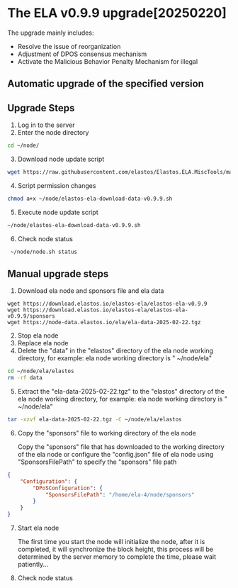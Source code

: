 # The ELA v0.9.9 upgrade[20250220]

The upgrade mainly includes:

- Resolve the issue of  reorganization
- Adjustment of DPOS consensus mechanism
- Activate the Malicious Behavior Penalty Mechanism for illegal
   
## Automatic upgrade of the specified version
## Upgrade Steps
1. Log in to the server
2. Enter the node directory

```bash
cd ~/node/
```

3. Download node update script

```bash
wget https://raw.githubusercontent.com/elastos/Elastos.ELA.MiscTools/master/upgrade/ela/elastos-ela-download-data-v0.9.9.sh
```

4. Script permission changes

```bash
chmod a+x ~/node/elastos-ela-download-data-v0.9.9.sh
```

5. Execute node update script

```bash
~/node/elastos-ela-download-data-v0.9.9.sh
```

6. Check node status

```bash
 ~/node/node.sh status
```

## Manual upgrade steps

1. Download ela node and sponsors file and ela data

```
wget https://download.elastos.io/elastos-ela/elastos-ela-v0.9.9
wget https://download.elastos.io/elastos-ela/elastos-ela-v0.9.9/sponsors
wget https://node-data.elastos.io/ela/ela-data-2025-02-22.tgz

```

2. Stop ela node
3. Replace ela node
4. Delete the "data" in the "elastos" directory of the ela node working directory, for example: ela node working directory is " ~/node/ela"

```bash
cd ~/node/ela/elastos
rm -rf data
```
5. Extract the "ela-data-2025-02-22.tgz" to the "elastos" directory of the ela node working directory, for example: ela node working directory is " ~/node/ela"
```bash
tar -xzvf ela-data-2025-02-22.tgz -C ~/node/ela/elastos
```
6. Copy  the "sponsors" file to working directory of the ela node
   
   Copy the "sponsors" file that has downloaded to the working directory of the ela node or configure the "config.json" file of ela node using "SponsorsFilePath" to specify the "sponsors" file path
   
```json  
{
    "Configuration": {
        "DPoSConfiguration": {
            "SponsorsFilePath": "/home/ela-4/node/sponsors"
        }
    }
}
```
7. Start ela node

   The first time you start the node will initialize the node, after it is completed, it will synchronize the block
   height, this process will be determined by the server memory to complete the time, please wait patiently...

8. Check node status


